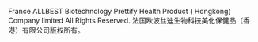 France ALLBEST Biotechnology Prettify Health Product ( Hongkong) 
Company limited All Rights Reserved.
法国欧波丝迪生物科技美化保健品（香港）有限公司版权所有。
